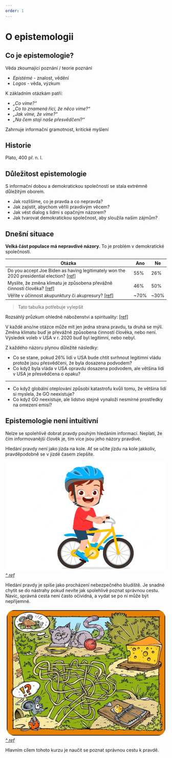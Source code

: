 ```yaml
---
order: 1
---
```


#  O epistemologii

## Co je epistemologie?

Věda zkoumající poznání / teorie poznání

- *Epistémé* - znalost, vědění
- *Logos* - věda, výzkum

K základním otázkám patří:
- *„Co víme?“*
- *„Co to znamená říci, že něco víme?“*
- *„Jak víme, že víme?"*
- *„Na čem stojí naše přesvědčení?“*

Zahrnuje informační gramotnost, kritické myšlení

## Historie

Plato, 400 př. n. l.

## Důležitost epistemologie

S informační dobou a demokratickou společností se stala extrémně důležitým oborem.

- Jak rozlišíme, co je pravda a co nepravda?
- Jak zajistit, abychom věřili pravdivým věcem?
- Jak vést dialog s lidmi s opačným názorem?
- Jak tvarovat demokratickou společnost, aby sloužila našim zájmům?

## Dnešní situace

**Velká část populace má nepravdivé názory.** To je problém v demokratické společnosti.

Otázka | Ano | Ne
---|---|---
Do you accept Joe Biden as having legitimately won the 2020 presidential election? [\[ref\]](https://www.surveymonkey.com/curiosity/axios-january-6-revisited/) | 55% | 26%
Myslíte, že změna klimatu je způsobena převážně činností člověka? [\[ref\]](https://climatecommunication.yale.edu/wp-content/uploads/2021/06/international-climate-opinion-february-2021d.pdf) | 46% | 50%
Věříte v účinnost akupunktury či akupresury? [\[ref\]](https://www.seznamzpravy.cz/clanek/podle-pruzkumu-veri-v-boha-petina-lidi-v-cesku-a-ve-vyssi-moc-35-procent-lidi-179551) | ~70% | ~30%

> Tato tabulka potřebuje vylepšit

Rozsáhlý průzkum ohledně náboženství a spirituality: [\[ref\]](https://www.cemucesiveri.cz/)

V každé ano/ne otázce může mít jen jedna strana pravdu, ta druhá se mýlí. Změna klimatu buď je převážně způsobena činností člověka, nebo není. Výsledek voleb v USA v r. 2020 buď byl legitimní, nebo nebyl.

Z každého názoru plynou důležité následky:

* Co se stane, pokud 26% lidí v USA bude chtít svrhnout legitimní vládu protože jsou přesvědčeni, že byla dosazena podvodem?
* Co když byla vláda v USA opravdu dosazena podvodem, ale většina lidí v USA je přesvědčena o opaku?

----

* Co když globální oteplování způsobí katastrofu kvůli tomu, že většina lidí si myslela, že GO neexistuje?
* Co když GO neexistuje, ale lidstvo stejně vynaloží nesmírné prostředky na omezení emisí?

## Epistemologie není intuitivní

Nelze se spolehlivě dobrat pravdy pouhým hledáním informací. Neplatí, že čím informovanější člověk je, tím více jsou jeho názory pravdivé.

Hledání pravdy není jako jízda na kole. Ať se učíte jízdu na kole jakkoliv, pravděpodobně se v jízdě časem zlepšíte.

![](cycling.png)
*[^ ref](https://www.freepik.com/premium-vector/happy-cute-kid-boy-riding-bike-smile_6192700.htm)*

Hledání pravdy je spíše jako procházení nebezpečného bludiště. Je snadné chytit se do nástrahy pokud nevíte jak spolehlivě poznat správnou cestu. Navíc, správná cesta není často očividná, a vydat se po ní může být nepříjemné.

![](maze.png)
*[^ ref](https://www.pinterest.com/pin/548242954641988846/)*

Hlavním cílem tohoto kurzu je naučit se poznat správnou cestu k pravdě.

